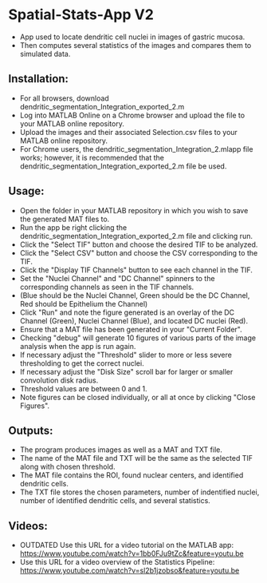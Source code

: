 # Spatial-Stats-App V2
* App used to locate dendritic cell nuclei in images of gastric mucosa.
* Then computes several statistics of the images and compares them to simulated data.

## Installation:
* For all browsers, download dendritic_segmentation_Integration_exported_2.m
* Log into MATLAB Online on a Chrome browser and upload the file to your MATLAB online repository.
* Upload the images and their associated Selection.csv files to your MATLAB online repository.
* For Chrome users, the dendritic_segmentation_Integration_2.mlapp file works; however, it is recommended that the dendritic_segmentation_Integration_exported_2.m file be used.

## Usage:
* Open the folder in your MATLAB repository in which you wish to save the generated MAT files to.
* Run the app be right clicking the dendritic_segmentation_Integration_exported_2.m file and clicking run.
* Click the "Select TIF" button and choose the desired TIF to be analyzed.
* Click the "Select CSV" button and choose the CSV corresponding to the TIF.
* Click the "Display TIF Channels" button to see each channel in the TIF.
* Set the "Nuclei Channel" and "DC Channel" spinners to the corresponding channels as seen in the TIF channels.
* (Blue should be the Nuclei Channel, Green should be the DC Channel, Red should be Epithelium the Channel)
* Click "Run" and note the figure generated is an overlay of the DC Channel (Green), Nuclei Channel (Blue), and located DC nuclei (Red).
* Ensure that a MAT file has been generated in your "Current Folder".
* Checking "debug" will generate 10 figures of various parts of the image analysis when the app is run again.
* If necessary adjust the "Threshold" slider to more or less severe thresholding to get the correct nuclei.
* If necessary adjust the "Disk Size" scroll bar for larger or smaller convolution disk radius.
* Threshold values are between 0 and 1.
* Note figures can be closed individually, or all at once by clicking "Close Figures".

## Outputs:
* The program produces images as well as a MAT and TXT file.
* The name of the MAT file and TXT will be the same as the selected TIF along with chosen threshold.
* The MAT file contains the ROI, found nuclear centers, and identified dendritic cells.
* The TXT file stores the chosen parameters, number of indentified nuclei, number of identified dendritic cells, and several statistics.

## Videos:
* OUTDATED Use this URL for a video tutorial on the MATLAB app: https://www.youtube.com/watch?v=1bb0FJu9tZc&feature=youtu.be
* Use this URL for a video overview of the Statistics Pipeline: https://www.youtube.com/watch?v=sl2b1jzobso&feature=youtu.be

